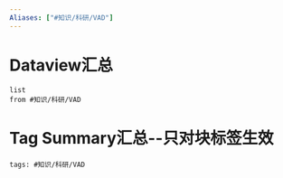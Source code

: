 ```yaml
---
Aliases: ["#知识/科研/VAD"]
---
```

# Dataview汇总

```dataview
list
from #知识/科研/VAD
```

# Tag Summary汇总--只对块标签生效

```add-summary
tags: #知识/科研/VAD
```

